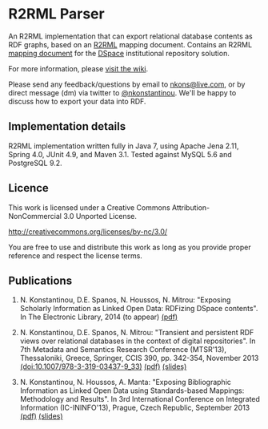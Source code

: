 # R2RML Parser

An R2RML implementation that can export relational database contents as RDF graphs, based on an [R2RML](http://www.w3.org/TR/r2rml/) mapping document. Contains an R2RML [mapping document](https://github.com/nkons/r2rml-parser/blob/master/dspace/dspace-mapping.rdf) for the [DSpace](http://www.dspace.org/) institutional repository solution.

For more information, please [visit the wiki](https://github.com/nkons/r2rml-parser/wiki).

Please send any feedback/questions by email to [nkons@live.com](mailto:nkons@live.com), or by direct message (dm) via twitter to [@nkonstantinou](https://twitter.com/nkonstantinou). We'll be happy to discuss how to export your data into RDF.

## Implementation details

R2RML implementation written fully in Java 7, using Apache Jena 2.11, Spring 4.0, JUnit 4.9, and Maven 3.1. Tested against MySQL 5.6 and PostgreSQL 9.2.

## Licence

This work is licensed under a Creative Commons Attribution-NonCommercial 3.0 Unported License.

http://creativecommons.org/licenses/by-nc/3.0/

You are free to use and distribute this work as long as you provide proper reference and respect the license terms.

## Publications

1. N. Konstantinou, D.E. Spanos, N. Houssos, N. Mitrou: "Exposing Scholarly Information as Linked Open Data: RDFizing DSpace contents". In The Electronic Library, 2014 (to appear) [(pdf)](http://www.cn.ntua.gr/~nkons/r2rml_parser-2014_post_peer-review.pdf)

1. N. Konstantinou, D.E. Spanos, N. Mitrou: "Transient and persistent RDF views over relational databases in the context of digital repositories". In 7th Metadata and Semantics Research Conference (MTSR'13), Thessaloniki, Greece, Springer, CCIS 390, pp. 342-354, November 2013 [(doi:10.1007/978-3-319-03437-9_33)](http://dx.doi.org/10.1007/978-3-319-03437-9_33) [(pdf)](http://www.cn.ntua.gr/~nkons/mtsr13.pdf) [(slides)](http://www.slideshare.net/nkons/transient-and-persistent-rdf-views-over-relational-databases-in-the-context-of-digital-repositories)

1. N. Konstantinou, N. Houssos, A. Manta: "Exposing Bibliographic Information as Linked Open Data using Standards-based Mappings: Methodology and Results". In 3rd International Conference on Integrated Information (IC-ININFO'13), Prague, Czech Republic, September 2013 [(pdf)](http://www.cn.ntua.gr/~nkons/konstantinou_icininfo2013.pdf) [(slides)](http://www.slideshare.net/nkons/exposing-bibliographic-information-as-linked-open-data-using-standardsbased-mappings-methodology-and-results)
